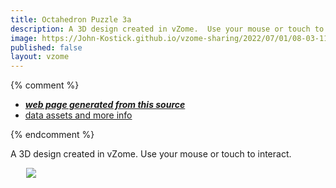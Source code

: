 ```yaml
---
title: Octahedron Puzzle 3a
description: A 3D design created in vZome.  Use your mouse or touch to interact.
image: https://John-Kostick.github.io/vzome-sharing/2022/07/01/08-03-11-Octahedron-Puzzle-3a/Octahedron-Puzzle-3a.png
published: false
layout: vzome
---
```


{% comment %}
 - [***web page generated from this source***](<https://John-Kostick.github.io/vzome-sharing/2022/07/01/Octahedron-Puzzle-3a-08-03-11.html>)
 - [data assets and more info](<https://github.com/John-Kostick/vzome-sharing/tree/main/2022/07/01/08-03-11-Octahedron-Puzzle-3a/>)
 
{% endcomment %}

A 3D design created in vZome.  Use your mouse or touch to interact.

<vzome-viewer style="width: 87%; height: 60vh; margin: 5%"
       src="https://John-Kostick.github.io/vzome-sharing/2022/07/01/08-03-11-Octahedron-Puzzle-3a/Octahedron-Puzzle-3a.vZome" >
  <img src="https://John-Kostick.github.io/vzome-sharing/2022/07/01/08-03-11-Octahedron-Puzzle-3a/Octahedron-Puzzle-3a.png" />
</vzome-viewer>